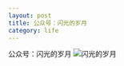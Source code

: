 ```yaml
---
layout: post
title: 公众号：闪光的岁月
category: life
---
```


公众号：闪光的岁月
![闪光的岁月](http://www.laughitover.com/assets/images/2020/gzh.jpg)